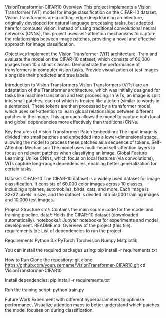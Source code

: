 VisionTransformer-CIFAR10
Overview
This project implements a Vision Transformer (ViT) model for image classification on the CIFAR-10 dataset. Vision Transformers are a cutting-edge deep learning architecture, originally developed for natural language processing tasks, but adapted here for computer vision. Instead of using traditional convolutional neural networks (CNNs), this project uses self-attention mechanisms to capture the relationships between image patches, providing a novel and effective approach for image classification.

Objectives
Implement the Vision Transformer (ViT) architecture.
Train and evaluate the model on the CIFAR-10 dataset, which consists of 60,000 images from 10 distinct classes.
Demonstrate the performance of transformers in computer vision tasks.
Provide visualization of test images alongside their predicted and true labels.

Introduction to Vision Transformers
Vision Transformers (ViTs) are an adaptation of the Transformer architecture, which was initially designed for tasks like machine translation and text processing. In ViTs, an image is split into small patches, each of which is treated like a token (similar to words in a sentence). These tokens are then processed by a transformer model, which uses self-attention to learn global relationships between different patches in the image. This approach allows the model to capture both local and global dependencies more effectively than traditional CNNs.

Key Features of Vision Transformer:
Patch Embedding: The input image is divided into small patches and embedded into a lower-dimensional space, allowing the model to process these patches as a sequence of tokens.
Self-Attention Mechanism: The model uses multi-head self-attention layers to focus on relevant patches when classifying an image.
Global Feature Learning: Unlike CNNs, which focus on local features (via convolutions), ViTs capture long-range dependencies, enabling better generalization for certain tasks.

Dataset: CIFAR-10
The CIFAR-10 dataset is a widely used dataset for image classification. It consists of 60,000 color images across 10 classes, including airplanes, automobiles, birds, cats, and more. Each image is 32x32 pixels in size, and the dataset is divided into 50,000 training images and 10,000 test images.

Project Structure
src/: Contains the main source code for the model and training pipeline.
data/: Holds the CIFAR-10 dataset (downloaded automatically).
notebooks/: Jupyter notebooks for experiments and model development.
README.md: Overview of the project (this file).
requirements.txt: List of dependencies to run the project.

Requirements
Python 3.x
PyTorch
Torchvision
Numpy
Matplotlib

You can install the required packages using:
pip install -r requirements.txt

How to Run
Clone the repository:
git clone https://github.com/yourusername/VisionTransformer-CIFAR10.git
cd VisionTransformer-CIFAR10

Install dependencies:
pip install -r requirements.txt

Run the training script:
python train.py

Future Work
Experiment with different hyperparameters to optimize performance.
Visualize attention maps to better understand which patches the model focuses on during classification.
